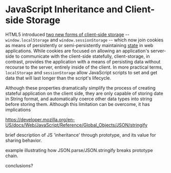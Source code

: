# JavaScript Inheritance and Client-side Storage
HTML5 introduced <a href="https://developer.mozilla.org/en-US/docs/Web/API/Web_Storage_API">two new forms of client-side storage</a> -- `window.localStorage` and `window.sessionStorage` -- which now join cookies as means of persistently or semi-persistently maintaining <a href="https://en.wikipedia.org/wiki/State_(computer_science)">state</a> in web applications.  While cookies are focused on allowing an application's server-side to communicate with the client-side statefully, client-storage, in contrast, provides the application with a means of persisting data without recourse to the server, entirely inside of the client. In more practical terms, `localStorage` and `sessionStorage` allow JavaScript scripts to set and get data that will last longer than the script's lifecycle.

Although these properties dramatically simplify the process of creating stateful application on the client side, they are only capable of storing date in String format, and automatically coerce other data types into string before storing them.  Although this limitation can be overcome, it has implications

<!-- brief description of client-side storage w outline of using JSON.parse/stringify to store objects on client-side -->

https://developer.mozilla.org/en-US/docs/Web/JavaScript/Reference/Global_Objects/JSON/stringify

brief description of JS 'inheritance' through prototype, and its value for sharing behavior.

example illustrating how JSON.parse/JSON.stringify breaks prototype chain.

conclusions?
